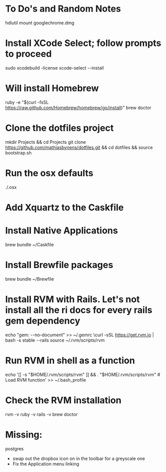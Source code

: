 # To Do's and Random Notes

hdiutil mount googlechrome.dmg


# Install XCode Select; follow prompts to proceed 
sudo xcodebuild -license
xcode-select --install

# Will install Homebrew
ruby -e "$(curl -fsSL https://raw.github.com/Homebrew/homebrew/go/install)"
brew doctor

# Clone the dotfiles project 
mkdir Projects && cd Projects
git clone https://github.com/mathiasbynens/dotfiles.git && cd dotfiles && source bootstrap.sh

# Run the osx defaults
./.osx

# Add Xquartz to the Caskfile
# Install Native Applications
brew bundle ~/Caskfile

# Install Brewfile packages
brew bundle ~/Brewfile

# Install RVM with Rails. Let's not install all the ri docs for every rails gem dependency
echo "gem: --no-document" >> ~/.gemrc
\curl -sSL https://get.rvm.io | bash -s stable --rails
source ~/.rvm/scripts/rvm

# Run RVM in shell as a function
echo '[[ -s "$HOME/.rvm/scripts/rvm" ]] && . "$HOME/.rvm/scripts/rvm" # Load RVM function' >> ~/.bash_profile

# Check the RVM installation
rvm -v 
ruby -v 
rails -v
brew doctor

# Missing: 
postgres

- swap out the dropbox icon on in the toolbar for a greyscale one
- Fix the Application menu linking
